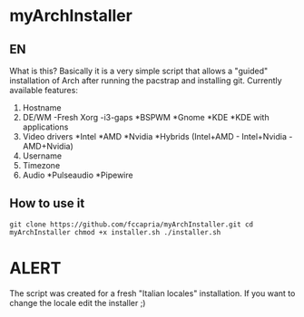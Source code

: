 # myArchInstaller

**EN**
------
What is this?
Basically it is a very simple script that allows a "guided" installation of Arch after running the pacstrap and installing git. 
Currently available features:
1. Hostname
2. DE/WM
-Fresh Xorg
  -i3-gaps
  *BSPWM
  *Gnome
  *KDE
  *KDE with applications
3. Video drivers
  *Intel
  *AMD
  *Nvidia
  *Hybrids (Intel+AMD - Intel+Nvidia - AMD+Nvidia)
4. Username
5. Timezone
6. Audio
  *Pulseaudio
  *Pipewire
  
How to use it
-------------

`git clone https://github.com/fccapria/myArchInstaller.git
 cd myArchInstaller
 chmod +x installer.sh
 ./installer.sh
 `
# ALERT
The script was created for a fresh "Italian locales" installation. If you want to change the locale edit the installer ;)

